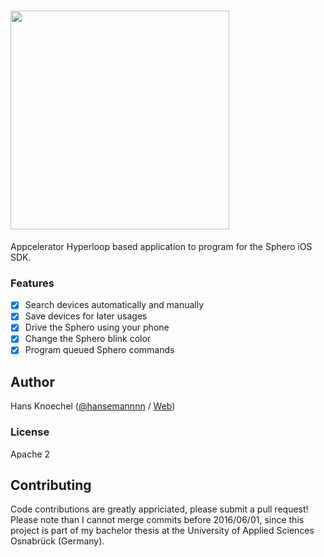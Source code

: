 # <img src="http://abload.de/img/sphero-logolds8n.png" width="350">

Appcelerator Hyperloop based application to program for the Sphero iOS SDK.

### Features

- [x] Search devices automatically and manually
- [x] Save devices for later usages
- [x] Drive the Sphero using your phone
- [x] Change the Sphero blink color
- [x] Program queued Sphero commands

Author
---------------
Hans Knoechel ([@hansemannnn](https://twitter.com/hansemannnn) / [Web](http://hans-knoechel.de))

### License

Apache 2

Contributing
---------------
Code contributions are greatly appriciated, please submit a pull request! Please note than I cannot merge commits before 2016/06/01, since this project is part of my bachelor thesis at the University of Applied Sciences Osnabrück (Germany).
